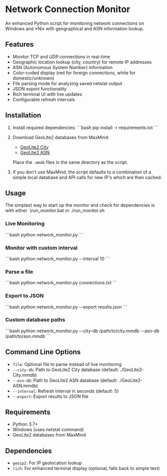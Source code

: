 # Network Connection Monitor

An enhanced Python script for monitoring network connections on Windows and *Nix with geographical and ASN information lookup.

## Features

- Monitor TCP and UDP connections in real-time
- Geographic location lookup (city, country) for remote IP addresses
- ASN (Autonomous System Number) information
- Color-coded display (red for foreign connections, white for domestic/unknown)
- File parsing mode for analyzing saved netstat output
- JSON export functionality
- Rich terminal UI with live updates
- Configurable refresh intervals

## Installation

1. Install required dependencies:
\`\`\`bash
pip install -r requirements.txt
\`\`\`

2. Download GeoLite2 databases from MaxMind:
   - [GeoLite2 City](https://dev.maxmind.com/geoip/geolite2-free-geolocation-data)
   - [GeoLite2 ASN](https://dev.maxmind.com/geoip/geolite2-free-geolocation-data)
   
   Place the `.mmdb` files in the same directory as the script.

3. If you don't use MaxMind, the script defaults to a combination of a simple local database and API calls for new IP's which are then cached.

## Usage

The simplest way to start up the monitor and check for dependencies is with either .\run_monitor.bat or ./run_monitor.sh

### Live Monitoring
\`\`\`bash
python network_monitor.py
\`\`\`

### Monitor with custom interval
\`\`\`bash
python network_monitor.py --interval 10
\`\`\`

### Parse a file
\`\`\`bash
python network_monitor.py connections.txt
\`\`\`

### Export to JSON
\`\`\`bash
python network_monitor.py --export results.json
\`\`\`

### Custom database paths
\`\`\`bash
python network_monitor.py --city-db /path/to/city.mmdb --asn-db /path/to/asn.mmdb
\`\`\`

## Command Line Options

- `file`: Optional file to parse instead of live monitoring
- `--city-db`: Path to GeoLite2 City database (default: ./GeoLite2-City.mmdb)
- `--asn-db`: Path to GeoLite2 ASN database (default: ./GeoLite2-ASN.mmdb)
- `--interval`: Refresh interval in seconds (default: 5)
- `--export`: Export results to JSON file

## Requirements

- Python 3.7+
- Windows (uses netstat command)
- GeoLite2 databases from MaxMind

## Dependencies

- `geoip2`: For IP geolocation lookup
- `rich`: For enhanced terminal display (optional, falls back to simple text)
